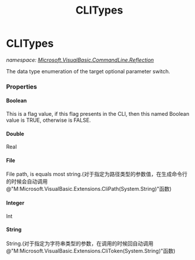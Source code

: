 ﻿---
title: CLITypes
---

# CLITypes
_namespace: [Microsoft.VisualBasic.CommandLine.Reflection](N-Microsoft.VisualBasic.CommandLine.Reflection.html)_

The data type enumeration of the target optional parameter switch.



### Properties

#### Boolean
This is a flag value, if this flag presents in the CLI, then this named Boolean value is TRUE, otherwise is FALSE.
#### Double
Real
#### File
File path, is equals most string.(对于指定为路径类型的参数值，在生成命令行的时候会自动调用@"M:Microsoft.VisualBasic.Extensions.CliPath(System.String)"函数)
#### Integer
Int
#### String
String.(对于指定为字符串类型的参数，在调用的时候回自动调用@"M:Microsoft.VisualBasic.Extensions.CliToken(System.String)"函数)

